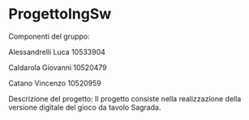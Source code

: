 # ProgettoIngSw
Componenti del gruppo:

Alessandrelli Luca 10533904

Caldarola Giovanni 10520479

Catano Vincenzo 10520959

Descrizione del progetto: Il progetto consiste nella realizzazione della versione digitale del gioco da tavolo Sagrada.
